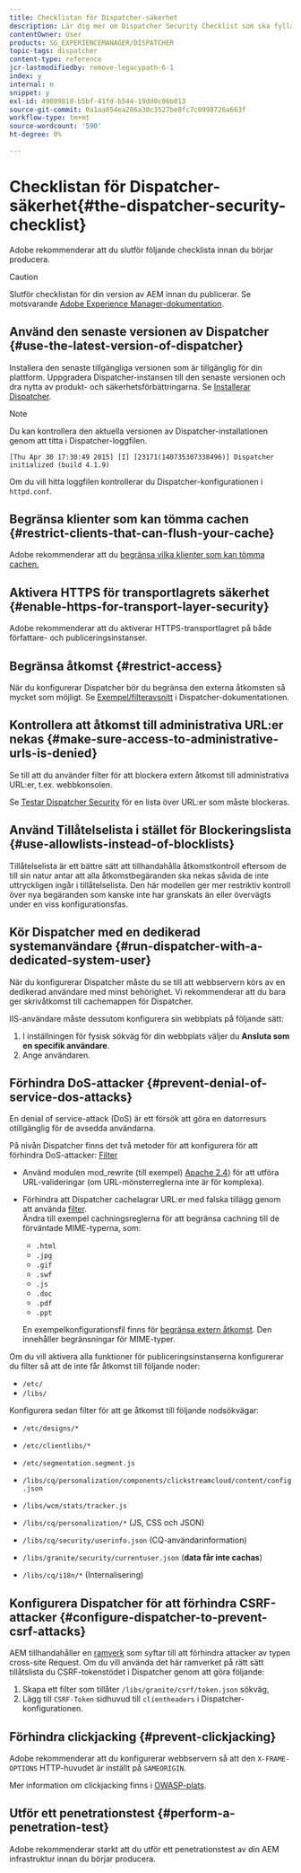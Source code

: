 ```yaml
---
title: Checklistan för Dispatcher-säkerhet
description: Lär dig mer om Dispatcher Security Checklist som ska fyllas i innan du börjar producera.
contentOwner: User
products: SG_EXPERIENCEMANAGER/DISPATCHER
topic-tags: dispatcher
content-type: reference
jcr-lastmodifiedby: remove-legacypath-6-1
index: y
internal: n
snippet: y
exl-id: 49009810-b5bf-41fd-b544-19dd0c06b013
source-git-commit: 0a1aa854ea286a30c3527be8fc7c0998726a663f
workflow-type: tm+mt
source-wordcount: '590'
ht-degree: 0%

---
```


# Checklistan för Dispatcher-säkerhet{#the-dispatcher-security-checklist}

<!-- 

Comment Type: remark
Last Modified By: unknown unknown (ims-author-00AF43764F54BE740A490D44@AdobeID)
Last Modified Date: 2015-06-05T05:14:35.365-0400

<p>Food for thought listed on <a href="https://jira.corp.adobe.com/browse/DOC-5649">DOC-5649</a>. To be considered while proof-reading.</p> 
<p> </p>

 -->

Adobe rekommenderar att du slutför följande checklista innan du börjar producera.

>[!CAUTION]
>
>Slutför checklistan för din version av AEM innan du publicerar. Se motsvarande [Adobe Experience Manager-dokumentation](https://experienceleague.adobe.com/en/docs/experience-manager-65/content/security/security-checklist).

## Använd den senaste versionen av Dispatcher {#use-the-latest-version-of-dispatcher}

Installera den senaste tillgängliga versionen som är tillgänglig för din plattform. Uppgradera Dispatcher-instansen till den senaste versionen och dra nytta av produkt- och säkerhetsförbättringarna. Se [Installerar Dispatcher](dispatcher-install.md).

>[!NOTE]
>
>Du kan kontrollera den aktuella versionen av Dispatcher-installationen genom att titta i Dispatcher-loggfilen.
>
>`[Thu Apr 30 17:30:49 2015] [I] [23171(140735307338496)] Dispatcher initialized (build 4.1.9)`
>
>Om du vill hitta loggfilen kontrollerar du Dispatcher-konfigurationen i `httpd.conf`.

## Begränsa klienter som kan tömma cachen {#restrict-clients-that-can-flush-your-cache}

Adobe rekommenderar att du [begränsa vilka klienter som kan tömma cachen.](dispatcher-configuration.md#limiting-the-clients-that-can-flush-the-cache)

## Aktivera HTTPS för transportlagrets säkerhet {#enable-https-for-transport-layer-security}

Adobe rekommenderar att du aktiverar HTTPS-transportlagret på både författare- och publiceringsinstanser.

<!-- 

Comment Type: remark
Last Modified By: unknown unknown (ims-author-00AF43764F54BE740A490D44@AdobeID)
Last Modified Date: 2015-06-26T04:41:28.841-0400

<p>Recommended to have SSL termination, front end SSL.</p> 
<p>Question is do we want to have SSL communication between dispatcher and AEM instances (publish and/or author).</p> 
<p>We might want to have two items:</p> 
<ul> 
 <li>MUST HTTPS clients -&gt; dispatcher / load balancer</li> 
 <li>NICE load balancer -&gt; dispatcher<br /> </li> 
 <li>NICE dispatcher -&gt; instances if sensitive information such as credit cards / or infrastructure requirements such as DMZ</li> 
</ul>

 -->

## Begränsa åtkomst {#restrict-access}

När du konfigurerar Dispatcher bör du begränsa den externa åtkomsten så mycket som möjligt. Se [Exempel/filteravsnitt](dispatcher-configuration.md#main-pars_184_1_title) i Dispatcher-dokumentationen.

## Kontrollera att åtkomst till administrativa URL:er nekas {#make-sure-access-to-administrative-urls-is-denied}

Se till att du använder filter för att blockera extern åtkomst till administrativa URL:er, t.ex. webbkonsolen.

Se [Testar Dispatcher Security](dispatcher-configuration.md#testing-dispatcher-security) för en lista över URL:er som måste blockeras.

## Använd Tillåtelselista i stället för Blockeringslista {#use-allowlists-instead-of-blocklists}

Tillåtelselista är ett bättre sätt att tillhandahålla åtkomstkontroll eftersom de till sin natur antar att alla åtkomstbegäranden ska nekas såvida de inte uttryckligen ingår i tillåtelselista. Den här modellen ger mer restriktiv kontroll över nya begäranden som kanske inte har granskats än eller övervägts under en viss konfigurationsfas.

## Kör Dispatcher med en dedikerad systemanvändare {#run-dispatcher-with-a-dedicated-system-user}

När du konfigurerar Dispatcher måste du se till att webbservern körs av en dedikerad användare med minst behörighet. Vi rekommenderar att du bara ger skrivåtkomst till cachemappen för Dispatcher.

IIS-användare måste dessutom konfigurera sin webbplats på följande sätt:

1. I inställningen för fysisk sökväg för din webbplats väljer du **Ansluta som en specifik användare**.
1. Ange användaren.

## Förhindra DoS-attacker {#prevent-denial-of-service-dos-attacks}

En denial of service-attack (DoS) är ett försök att göra en datorresurs otillgänglig för de avsedda användarna.

På nivån Dispatcher finns det två metoder för att konfigurera för att förhindra DoS-attacker: [Filter](https://experienceleague.adobe.com/en/docs#/filter)

* Använd modulen mod_rewrite (till exempel) [Apache 2.4](https://httpd.apache.org/docs/2.4/mod/mod_rewrite.html)) för att utföra URL-valideringar (om URL-mönsterreglerna inte är för komplexa).

* Förhindra att Dispatcher cachelagrar URL:er med falska tillägg genom att använda [filter](dispatcher-configuration.md#configuring-access-to-content-filter).\
  Ändra till exempel cachningsreglerna för att begränsa cachning till de förväntade MIME-typerna, som:

   * `.html`
   * `.jpg`
   * `.gif`
   * `.swf`
   * `.js`
   * `.doc`
   * `.pdf`
   * `.ppt`

  En exempelkonfigurationsfil finns för [begränsa extern åtkomst](#restrict-access). Den innehåller begränsningar för MIME-typer.

Om du vill aktivera alla funktioner för publiceringsinstanserna konfigurerar du filter så att de inte får åtkomst till följande noder:

* `/etc/`
* `/libs/`

Konfigurera sedan filter för att ge åtkomst till följande nodsökvägar:

* `/etc/designs/*`
* `/etc/clientlibs/*`
* `/etc/segmentation.segment.js`
* `/libs/cq/personalization/components/clickstreamcloud/content/config.json`
* `/libs/wcm/stats/tracker.js`
* `/libs/cq/personalization/*` (JS, CSS och JSON)
* `/libs/cq/security/userinfo.json` (CQ-användarinformation)
* `/libs/granite/security/currentuser.json` (**data får inte cachas**)

* `/libs/cq/i18n/*` (Internalisering)

<!-- 

Comment Type: remark
Last Modified By: unknown unknown (ims-author-00AF43764F54BE740A490D44@AdobeID)
Last Modified Date: 2015-06-26T04:38:17.016-0400

<p>We need to highlight whether a path applies to all versions or specific ones.<br /> </p>

 -->

## Konfigurera Dispatcher för att förhindra CSRF-attacker {#configure-dispatcher-to-prevent-csrf-attacks}

AEM tillhandahåller en [ramverk](https://experienceleague.adobe.com/en/docs/experience-manager-release-information/aem-release-updates/previous-updates/aem-previous-versions#verification-steps) som syftar till att förhindra attacker av typen cross-site Request. Om du vill använda det här ramverket på rätt sätt tillåtslista du CSRF-tokenstödet i Dispatcher genom att göra följande:

1. Skapa ett filter som tillåter `/libs/granite/csrf/token.json` sökväg,
1. Lägg till `CSRF-Token` sidhuvud till `clientheaders` i Dispatcher-konfigurationen.

## Förhindra clickjacking {#prevent-clickjacking}

Adobe rekommenderar att du konfigurerar webbservern så att den `X-FRAME-OPTIONS` HTTP-huvudet är inställt på `SAMEORIGIN`.

Mer information om clickjacking finns i [OWASP-plats](https://owasp.org/www-community/attacks/Clickjacking).

## Utför ett penetrationstest {#perform-a-penetration-test}

Adobe rekommenderar starkt att du utför ett penetrationstest av din AEM infrastruktur innan du börjar producera.

